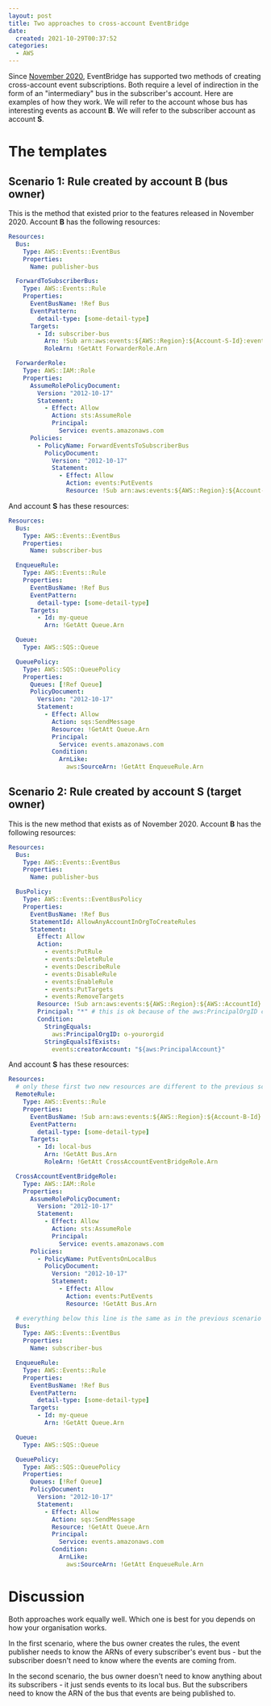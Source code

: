 ```yaml
---
layout: post
title: Two approaches to cross-account EventBridge
date:
  created: 2021-10-29T00:37:52
categories:
  - AWS
---
```


<!-- more -->

Since [November 2020][aws-blog], EventBridge has supported two methods of creating
cross-account event subscriptions. Both require a level of indirection in the 
form of an "intermediary" bus in the subscriber's account. Here are examples of
how they work. We will refer to the account whose bus has interesting events as 
account **B**. We will refer to the subscriber account as account **S**.

# The templates

## Scenario 1: Rule created by account B (bus owner)

This is the method that existed prior to the features released in November 2020.
Account **B** has the following resources:

```yaml
Resources:
  Bus:
    Type: AWS::Events::EventBus
    Properties:
      Name: publisher-bus

  ForwardToSubscriberBus:
    Type: AWS::Events::Rule
    Properties:
      EventBusName: !Ref Bus
      EventPattern:
        detail-type: [some-detail-type]
      Targets:
        - Id: subscriber-bus
          Arn: !Sub arn:aws:events:${AWS::Region}:${Account-S-Id}:event-bus/subscriber-bus
          RoleArn: !GetAtt ForwarderRole.Arn      

  ForwarderRole:
    Type: AWS::IAM::Role
    Properties:
      AssumeRolePolicyDocument:
        Version: "2012-10-17"
        Statement:
          - Effect: Allow
            Action: sts:AssumeRole
            Principal:
              Service: events.amazonaws.com
      Policies:
        - PolicyName: ForwardEventsToSubscriberBus
          PolicyDocument:
            Version: "2012-10-17"
            Statement:
              - Effect: Allow
                Action: events:PutEvents
                Resource: !Sub arn:aws:events:${AWS::Region}:${Account-S-Id}:event-bus/subscriber-bus
```

And account **S** has these resources: 

```yaml
Resources:
  Bus:
    Type: AWS::Events::EventBus
    Properties:
      Name: subscriber-bus

  EnqueueRule:
    Type: AWS::Events::Rule
    Properties:
      EventBusName: !Ref Bus
      EventPattern:
        detail-type: [some-detail-type]
      Targets:
        - Id: my-queue
          Arn: !GetAtt Queue.Arn    

  Queue:
    Type: AWS::SQS::Queue

  QueuePolicy:
    Type: AWS::SQS::QueuePolicy
    Properties:
      Queues: [!Ref Queue]
      PolicyDocument:
        Version: "2012-10-17"
        Statement:
          - Effect: Allow
            Action: sqs:SendMessage
            Resource: !GetAtt Queue.Arn
            Principal:
              Service: events.amazonaws.com
            Condition:
              ArnLike:
                aws:SourceArn: !GetAtt EnqueueRule.Arn    
```

## Scenario 2: Rule created by account S (target owner)

This is the new method that exists as of November 2020.
Account **B** has the following resources:

```yaml
Resources:
  Bus:
    Type: AWS::Events::EventBus
    Properties:
      Name: publisher-bus

  BusPolicy:
    Type: AWS::Events::EventBusPolicy
    Properties:
      EventBusName: !Ref Bus
      StatementId: AllowAnyAccountInOrgToCreateRules
      Statement:
        Effect: Allow
        Action: 
          - events:PutRule
          - events:DeleteRule
          - events:DescribeRule
          - events:DisableRule
          - events:EnableRule
          - events:PutTargets
          - events:RemoveTargets
        Resource: !Sub arn:aws:events:${AWS::Region}:${AWS::AccountId}:rule/${Bus}/*
        Principal: "*" # this is ok because of the aws:PrincipalOrgID condition below
        Condition:
          StringEquals:
            aws:PrincipalOrgID: o-yourorgid
          StringEqualsIfExists:
            events:creatorAccount: "${aws:PrincipalAccount}"
```

And account **S** has these resources: 

```yaml
Resources:
  # only these first two new resources are different to the previous scenario
  RemoteRule:
    Type: AWS::Events::Rule
    Properties:
      EventBusName: !Sub arn:aws:events:${AWS::Region}:${Account-B-Id}:event-bus/publisher-bus
      EventPattern:
        detail-type: [some-detail-type]
      Targets:
        - Id: local-bus
          Arn: !GetAtt Bus.Arn
          RoleArn: !GetAtt CrossAccountEventBridgeRole.Arn

  CrossAccountEventBridgeRole:
    Type: AWS::IAM::Role
    Properties:
      AssumeRolePolicyDocument:
        Version: "2012-10-17"
        Statement:
          - Effect: Allow
            Action: sts:AssumeRole
            Principal:
              Service: events.amazonaws.com
      Policies:
        - PolicyName: PutEventsOnLocalBus
          PolicyDocument:
            Version: "2012-10-17"
            Statement:
              - Effect: Allow
                Action: events:PutEvents
                Resource: !GetAtt Bus.Arn

  # everything below this line is the same as in the previous scenario
  Bus:
    Type: AWS::Events::EventBus
    Properties:
      Name: subscriber-bus

  EnqueueRule:
    Type: AWS::Events::Rule
    Properties:
      EventBusName: !Ref Bus
      EventPattern:
        detail-type: [some-detail-type]
      Targets:
        - Id: my-queue
          Arn: !GetAtt Queue.Arn    

  Queue:
    Type: AWS::SQS::Queue

  QueuePolicy:
    Type: AWS::SQS::QueuePolicy
    Properties:
      Queues: [!Ref Queue]
      PolicyDocument:
        Version: "2012-10-17"
        Statement:
          - Effect: Allow
            Action: sqs:SendMessage
            Resource: !GetAtt Queue.Arn
            Principal:
              Service: events.amazonaws.com
            Condition:
              ArnLike:
                aws:SourceArn: !GetAtt EnqueueRule.Arn    
```

# Discussion

Both approaches work equally well. Which one is best for you depends on how your
organisation works. 

In the first scenario, where the bus owner creates the rules, the event publisher 
needs to know the ARNs of every subscriber's event bus - but the subscriber doesn't
need to know where the events are coming from.

In the second scenario, the bus owner doesn't need to know anything about its
subscribers - it just sends events to its local bus. But the subscribers need
to know the ARN of the bus that events are being published to.

[aws-blog]: https://aws.amazon.com/blogs/compute/simplifying-cross-account-access-with-amazon-eventbridge-resource-policies/
